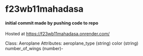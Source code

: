 # f23wb11mahadasa
#### initial commit made by pushing code to repo
Hosted at https://f23wb11mahadasa.onrender.com/

Class: Aeroplane
Attributes:
aeroplane_type (string)
color (string)
number_of_wings (number)-